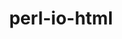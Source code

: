 ---
title: "perl-io-html"
layout: cache
categories: [package, develop]
meta: {"compilers": ["none"], "num_specs": 16, "num_specs_by_stack": {"data-vis-sdk": 7, "e4s": 7, "hep": 9, "root": 16}, "oss": ["ubuntu20.04", "ubuntu22.04"], "platforms": ["linux"], "stacks": ["data-vis-sdk", "e4s", "hep", "root"], "targets": ["x86_64_v3"], "versions": ["1.004"]}
spec_details: [{"compiler": "none", "hash": "2hzmpzmaazornzlzg5j7ftbiie3wz57v", "os": "ubuntu22.04", "platform": "linux", "size": "-", "stacks": ["e4s", "hep", "root"], "target": "x86_64_v3", "variants": ["build_system=perl"], "versions": ["1.004"]}, {"compiler": "none", "hash": "2nmmq76sh2qgr2em44xm4qf5qv7ewxnf", "os": "ubuntu22.04", "platform": "linux", "size": "-", "stacks": ["hep", "root"], "target": "x86_64_v3", "variants": ["build_system=perl"], "versions": ["1.004"]}, {"compiler": "none", "hash": "2wrf5fgowear3gelmmfaf44ca5wdhfnb", "os": "ubuntu22.04", "platform": "linux", "size": "-", "stacks": ["e4s", "hep", "root"], "target": "x86_64_v3", "variants": ["build_system=perl"], "versions": ["1.004"]}, {"compiler": "none", "hash": "c2t2yt2nwmsis7ebeon7yfztbx5s4kjg", "os": "ubuntu22.04", "platform": "linux", "size": "-", "stacks": ["hep", "root"], "target": "x86_64_v3", "variants": ["build_system=perl"], "versions": ["1.004"]}, {"compiler": "none", "hash": "cagludmwrpnhkyaueaj6xqset7cniewq", "os": "ubuntu20.04", "platform": "linux", "size": "-", "stacks": ["data-vis-sdk", "root"], "target": "x86_64_v3", "variants": ["build_system=perl"], "versions": ["1.004"]}, {"compiler": "none", "hash": "favauw2eahhyiswvjr47m4xvmhbwedpw", "os": "ubuntu22.04", "platform": "linux", "size": "-", "stacks": ["e4s", "hep", "root"], "target": "x86_64_v3", "variants": ["build_system=perl"], "versions": ["1.004"]}, {"compiler": "none", "hash": "ieqnk37dukwk5vjz7soz5is4zeg5boua", "os": "ubuntu20.04", "platform": "linux", "size": "-", "stacks": ["data-vis-sdk", "root"], "target": "x86_64_v3", "variants": ["build_system=perl"], "versions": ["1.004"]}, {"compiler": "none", "hash": "jbonwujkcne46uglit4cudqp7vcee6dh", "os": "ubuntu22.04", "platform": "linux", "size": "-", "stacks": ["e4s", "hep", "root"], "target": "x86_64_v3", "variants": ["build_system=perl"], "versions": ["1.004"]}, {"compiler": "none", "hash": "jcjebk7dsmi3dyymmqtxl3fnwdm6hty4", "os": "ubuntu20.04", "platform": "linux", "size": "-", "stacks": ["data-vis-sdk", "root"], "target": "x86_64_v3", "variants": ["build_system=perl"], "versions": ["1.004"]}, {"compiler": "none", "hash": "lkynqkyjpur457bfzpq2vqnmgd4qobpq", "os": "ubuntu22.04", "platform": "linux", "size": "-", "stacks": ["e4s", "hep", "root"], "target": "x86_64_v3", "variants": ["build_system=perl"], "versions": ["1.004"]}, {"compiler": "none", "hash": "od4pjeykgqe7wjtq3zxiomdb7tkfzg4q", "os": "ubuntu20.04", "platform": "linux", "size": "-", "stacks": ["data-vis-sdk", "root"], "target": "x86_64_v3", "variants": ["build_system=perl"], "versions": ["1.004"]}, {"compiler": "none", "hash": "p7zqbkwzf2nojc4xnc5ynj67tdlwajh3", "os": "ubuntu22.04", "platform": "linux", "size": "-", "stacks": ["e4s", "hep", "root"], "target": "x86_64_v3", "variants": ["build_system=perl"], "versions": ["1.004"]}, {"compiler": "none", "hash": "pdcatw65ewdbz4jvgnn2lg44fh7h3bnz", "os": "ubuntu20.04", "platform": "linux", "size": "-", "stacks": ["data-vis-sdk", "root"], "target": "x86_64_v3", "variants": ["build_system=perl"], "versions": ["1.004"]}, {"compiler": "none", "hash": "ppwj2tvp57re6wut2fk4su7ho75nq4ru", "os": "ubuntu20.04", "platform": "linux", "size": "-", "stacks": ["data-vis-sdk", "root"], "target": "x86_64_v3", "variants": ["build_system=perl"], "versions": ["1.004"]}, {"compiler": "none", "hash": "umvx447immpr4jfrzacroatykpd66iq7", "os": "ubuntu22.04", "platform": "linux", "size": "-", "stacks": ["e4s", "hep", "root"], "target": "x86_64_v3", "variants": ["build_system=perl"], "versions": ["1.004"]}, {"compiler": "none", "hash": "zamjlsd26oogyq33kizydodp75sdsusg", "os": "ubuntu20.04", "platform": "linux", "size": "-", "stacks": ["data-vis-sdk", "root"], "target": "x86_64_v3", "variants": ["build_system=perl"], "versions": ["1.004"]}]
---